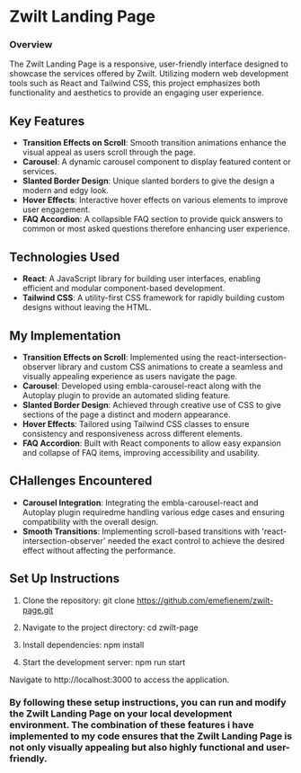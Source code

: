 # Zwilt Landing Page

### Overview
The Zwilt Landing Page is a responsive, user-friendly interface designed to showcase the services offered by Zwilt. Utilizing modern web development tools such as React and Tailwind CSS, this project emphasizes both functionality and aesthetics to provide an engaging user experience.

## Key Features
- **Transition Effects on Scroll**: Smooth transition animations enhance the visual appeal as users scroll through the page.
- **Carousel**: A dynamic carousel component to display featured content or services.
- **Slanted Border Design**: Unique slanted borders to give the design a modern and edgy look.
- **Hover Effects**: Interactive hover effects on various elements to improve user engagement.
- **FAQ Accordion**: A collapsible FAQ section to provide quick answers to common or most asked questions therefore enhancing user experience.

## Technologies Used
- **React**: A JavaScript library for building user interfaces, enabling efficient and modular component-based development.
- **Tailwind CSS**: A utility-first CSS framework for rapidly building custom designs without leaving the HTML.

## My Implementation
- **Transition Effects on Scroll**: Implemented using the react-intersection-observer library and custom CSS animations to create a seamless and visually appealing experience as users navigate the page.
- **Carousel**: Developed using embla-carousel-react along with the Autoplay plugin to provide an automated sliding feature.
- **Slanted Border Design**: Achieved through creative use of CSS to give sections of the page a distinct and modern appearance.
- **Hover Effects**: Tailored using Tailwind CSS classes to ensure consistency and responsiveness across different elements.
- **FAQ Accordion**: Built with React components to allow easy expansion and collapse of FAQ items, improving accessibility and usability.

## CHallenges Encountered
- **Carousel Integration**: Integrating the embla-carousel-react and Autoplay plugin requiredme  handling various edge cases and ensuring compatibility with the overall design.
- **Smooth Transitions**: Implementing scroll-based transitions with 'react-intersection-observer' needed the exact control to achieve the desired effect without affecting the performance.

## Set Up  Instructions
1. Clone the repository:
git clone https://github.com/emefienem/zwilt-page.git

2. Navigate to the project directory:
cd zwilt-page

3. Install dependencies:
npm install

4. Start the development server:
npm run start

Navigate to http://localhost:3000 to access the application.

### By following these setup instructions, you can run and modify the Zwilt Landing Page on your local development environment. The combination of these features i have implemented to my code ensures that the Zwilt Landing Page is not only visually appealing but also highly functional and user-friendly.
